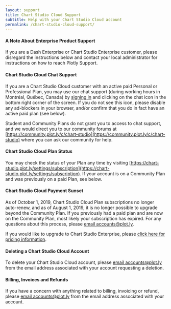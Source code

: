 ```yaml
---
layout: support
title: Chart Studio Cloud Support
subtitle: Help with your Chart Studio Cloud account
permalink: /chart-studio-cloud-support/
---
```


#### A Note About Enterprise Product Support

If you are a Dash Enterprise or Chart Studio Enterprise customer, please disregard the instructions below and contact your local administrator for instructions on how to reach Plotly Support.

#### Chart Studio Cloud Chat Support

If you are a Chart Studio Cloud customer with an active paid Personal or Professional Plan, you may use our chat support (during working hours in Montréal, Québec, Canada) by [signing in](https://chart-studio.plot.ly/Auth/login/) and clicking on the chat icon in the bottom right corner of the screen. If you do not see this icon, please disable any ad-blockers in your browser, and/or confirm that you do in fact have an active paid plan (see below).

Student and Community Plans do not grant you to access to chat support, and we would direct you to our community forums at [https://community.plot.ly/c/chart-studio](https://community.plot.ly/c/chart-studio) where you can ask our community for help.

#### Chart Studio Cloud Plan Status

You may check the status of your Plan any time by visiting [https://chart-studio.plot.ly/settings/subscription](https://chart-studio.plot.ly/settings/subscription). If your account is on a Community Plan and was previously on a paid Plan, see below.

#### Chart Studio Cloud Payment Sunset

As of October 1, 2019, Chart Studio Cloud Plan subscriptions no longer auto-renew, and as of August 1, 2019, it is no longer possible to upgrade beyond the Community Plan. If you previously had a paid plan and are now on the Community Plan, most likely your subscription has expired. For any questions about this process, please [email accounts@plot.ly](mailto:accounts@plot.ly).

If you would like to upgrade to Chart Studio Enterprise, please [click here for pricing information](https://go.plot.ly/get-pricing).

#### Deleting a Chart Studio Cloud Account

To delete your Chart Studio Cloud account, please [email accounts@plot.ly](mailto:accounts@plot.ly) from the email address associated with your account requesting a deletion.

#### Billing, Invoices and Refunds

If you have a concern with anything related to billing, invoicing or refund, please [email accounts@plot.ly](mailto:accounts@plot.ly) from the email address associated with your account.
